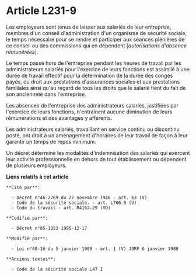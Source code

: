 # Article L231-9

Les employeurs sont tenus de laisser aux salariés de leur entreprise, membres d'un conseil d'administration d'un organisme de
sécurité sociale, le temps nécessaire pour se rendre et participer aux séances plénières de ce conseil ou des commissions qui
en dépendent [*autorisations d'absence rémunérées*]. 

Le temps passé hors de l'entreprise pendant les heures de travail par les administrateurs salariés pour l'exercice de leurs
fonctions est assimilé à une durée de travail effectif pour la détermination de la durée des congés payés, du droit aux
prestations d'assurances sociales et aux prestations familiales ainsi qu'au regard de tous les droits que le salarié tient du
fait de son ancienneté dans l'entreprise. 

Les absences de l'entreprise des administrateurs salariés, justifiées par l'exercice de leurs fonctions, n'entraînent aucune
diminution de leurs rémunérations et des avantages y afférents. 

Les administrateurs salariés, travaillant en service continu ou discontinu posté, ont droit à un aménagement d'horaires de
leur travail de façon à leur garantir un temps de repos minimum. 

Un décret détermine les modalités d'indemnisation des salariés qui exercent leur activité professionnelle en dehors de tout
établissement ou dépendent de plusieurs employeurs.

**Liens relatifs à cet article**

	**Cité par**:

	  - Décret n°46-2769 du 27 novembre 1946 - art. 63 (V)
	  - Code de la sécurité sociale. - art. L766-5 (V)
	  - Code du travail - art. R4162-29 (VD)

	**Codifié par**:

	  - Décret n°85-1353 1985-12-17

	**Modifié par**:

	  - Loi n°88-16 du 5 janvier 1988 - art. 1 (V) JORF 6 janvier 1988

	**Anciens textes**:

	  - Code de la sécurité sociale L47 I

